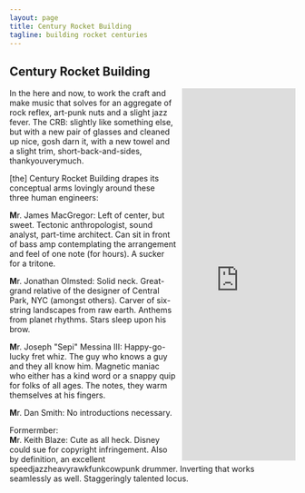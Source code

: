 ```yaml
---
layout: page
title: Century Rocket Building
tagline: building rocket centuries
---
```


## Century Rocket Building

<iframe style="float:right; margin-left:10px; border: 0; width: 200px; height: 656px;" src="https://bandcamp.com/EmbeddedPlayer/album=819927591/size=large/bgcol=ffffff/linkcol=0687f5/transparent=true/" seamless><a href="https://centuryrocketbuilding.bandcamp.com/album/clash-class">Clash Class by Century Rocket Building</a></iframe>

In the here and now, to work the craft  and make music that solves for an aggregate of rock reflex, art-punk nuts and a slight jazz fever.  The CRB: slightly like something else, but with a new pair of glasses and cleaned up nice, gosh darn it, with a new towel and a slight trim, short-back-and-sides, thankyouverymuch.

[the] Century Rocket Building drapes its conceptual arms lovingly around these three human engineers:

**M**r. James MacGregor: Left of center, but sweet. Tectonic anthropologist, sound analyst, part-time architect. Can sit in front of bass amp contemplating the arrangement and feel of one note (for hours). A sucker for a tritone.


**M**r. Jonathan Olmsted: Solid neck. Great-grand relative of the designer of Central Park, NYC (amongst others). Carver of six-string landscapes from raw earth.  Anthems from planet rhythms. Stars sleep upon his brow.

**M**r. Joseph "Sepi" Messina III:  Happy-go-lucky fret whiz.  The guy who knows a guy and they all know him. Magnetic maniac who either has a kind word or a snappy quip for folks of all ages. The notes, they warm themselves at his fingers.

**M**r. Dan Smith: No introductions necessary.

Formermber:<br>
**M**r. Keith Blaze: Cute as all heck. Disney could sue for copyright infringement. Also by definition, an excellent speedjazzheavyrawkfunkcowpunk drummer. Inverting that works seamlessly as well. Staggeringly talented locus.

